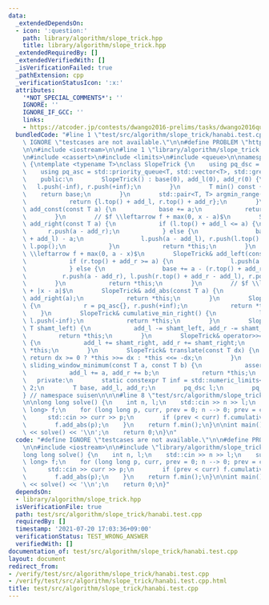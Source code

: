 ```yaml
---
data:
  _extendedDependsOn:
  - icon: ':question:'
    path: library/algorithm/slope_trick.hpp
    title: library/algorithm/slope_trick.hpp
  _extendedRequiredBy: []
  _extendedVerifiedWith: []
  _isVerificationFailed: true
  _pathExtension: cpp
  _verificationStatusIcon: ':x:'
  attributes:
    '*NOT_SPECIAL_COMMENTS*': ''
    IGNORE: ''
    IGNORE_IF_GCC: ''
    links:
    - https://atcoder.jp/contests/dwango2016-prelims/tasks/dwango2016qual_e
  bundledCode: "#line 1 \"test/src/algorithm/slope_trick/hanabi.test.cpp\"\n#define\
    \ IGNORE \"testcases are not available.\"\n\n#define PROBLEM \"https://atcoder.jp/contests/dwango2016-prelims/tasks/dwango2016qual_e\"\
    \n\n#include <iostream>\n\n#line 1 \"library/algorithm/slope_trick.hpp\"\n\n\n\
    \n#include <cassert>\n#include <limits>\n#include <queue>\n\nnamespace suisen\
    \ {\ntemplate <typename T>\nclass SlopeTrick {\n    using pq_dsc = std::priority_queue<T>;\n\
    \    using pq_asc = std::priority_queue<T, std::vector<T>, std::greater<T>>;\n\
    \    public:\n        SlopeTrick() : base(0), add_l(0), add_r(0) {\n         \
    \   l.push(-inf), r.push(+inf);\n        }\n        T min() const {\n        \
    \    return base;\n        }\n        std::pair<T, T> argmin_range() const {\n\
    \            return {l.top() + add_l, r.top() + add_r};\n        }\n        SlopeTrick&\
    \ add_const(const T a) {\n            base += a;\n            return *this;\n\
    \        }\n        // $f \\leftarrow f + max(0, x - a)$\n        SlopeTrick&\
    \ add_right(const T a) {\n            if (l.top() + add_l <= a) {\n          \
    \      r.push(a - add_r);\n            } else {\n                base += (l.top()\
    \ + add_l) - a;\n                l.push(a - add_l), r.push(l.top() + add_l - add_r),\
    \ l.pop();\n            }\n            return *this;\n        }\n        // $f\
    \ \\leftarrow f + max(0, a - x)$\n        SlopeTrick& add_left(const T a) {\n\
    \            if (r.top() + add_r >= a) {\n                l.push(a - add_l);\n\
    \            } else {\n                base += a - (r.top() + add_r);\n      \
    \          r.push(a - add_r), l.push(r.top() + add_r - add_l), r.pop();\n    \
    \        }\n            return *this;\n        }\n        // $f \\leftarrow f\
    \ + |x - a|$\n        SlopeTrick& add_abs(const T a) {\n            add_left(a),\
    \ add_right(a);\n            return *this;\n        }\n        SlopeTrick& cumulative_min_left()\
    \ {\n            r = pq_asc{}, r.push(+inf);\n            return *this;\n    \
    \    }\n        SlopeTrick& cumulative_min_right() {\n            l = pq_dsc{},\
    \ l.push(-inf);\n            return *this;\n        }\n        SlopeTrick& operator<<=(const\
    \ T shamt_left) {\n            add_l -= shamt_left, add_r -= shamt_left;\n   \
    \         return *this;\n        }\n        SlopeTrick& operator>>=(const T shamt_right)\
    \ {\n            add_l += shamt_right, add_r += shamt_right;\n            return\
    \ *this;\n        }\n        SlopeTrick& translate(const T dx) {\n           \
    \ return dx >= 0 ? *this >>= dx : *this <<= -dx;\n        }\n        SlopeTrick&\
    \ sliding_window_minimum(const T a, const T b) {\n            assert(a <= b);\n\
    \            add_l += a, add_r += b;\n            return *this;\n        }\n \
    \   private:\n        static constexpr T inf = std::numeric_limits<T>::max() /\
    \ 2;\n        T base, add_l, add_r;\n        pq_dsc l;\n        pq_asc r;\n};\n\
    } // namespace suisen\n\n\n#line 8 \"test/src/algorithm/slope_trick/hanabi.test.cpp\"\
    \n\nlong long solve() {\n    int n, l;\n    std::cin >> n >> l;\n    suisen::SlopeTrick<long\
    \ long> f;\n    for (long long p, curr, prev = 0; n --> 0; prev = curr) {\n  \
    \      std::cin >> curr >> p;\n        if (prev < curr) f.cumulative_min_left();\n\
    \        f.add_abs(p);\n    }\n    return f.min();\n}\n\nint main() {\n    std::cout\
    \ << solve() << '\\n';\n    return 0;\n}\n"
  code: "#define IGNORE \"testcases are not available.\"\n\n#define PROBLEM \"https://atcoder.jp/contests/dwango2016-prelims/tasks/dwango2016qual_e\"\
    \n\n#include <iostream>\n\n#include \"library/algorithm/slope_trick.hpp\"\n\n\
    long long solve() {\n    int n, l;\n    std::cin >> n >> l;\n    suisen::SlopeTrick<long\
    \ long> f;\n    for (long long p, curr, prev = 0; n --> 0; prev = curr) {\n  \
    \      std::cin >> curr >> p;\n        if (prev < curr) f.cumulative_min_left();\n\
    \        f.add_abs(p);\n    }\n    return f.min();\n}\n\nint main() {\n    std::cout\
    \ << solve() << '\\n';\n    return 0;\n}"
  dependsOn:
  - library/algorithm/slope_trick.hpp
  isVerificationFile: true
  path: test/src/algorithm/slope_trick/hanabi.test.cpp
  requiredBy: []
  timestamp: '2021-07-20 17:03:36+09:00'
  verificationStatus: TEST_WRONG_ANSWER
  verifiedWith: []
documentation_of: test/src/algorithm/slope_trick/hanabi.test.cpp
layout: document
redirect_from:
- /verify/test/src/algorithm/slope_trick/hanabi.test.cpp
- /verify/test/src/algorithm/slope_trick/hanabi.test.cpp.html
title: test/src/algorithm/slope_trick/hanabi.test.cpp
---
```

